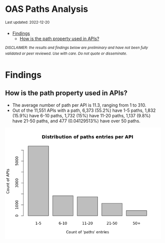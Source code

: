 OAS Paths Analysis
================
<sup>Last updated: 2022-12-20</sup>

- <a href="#findings" id="toc-findings">Findings</a>
  - <a href="#how-is-the-path-property-used-in-apis"
    id="toc-how-is-the-path-property-used-in-apis">How is the path property
    used in APIs?</a>

<sup>*DISCLAIMER: the results and findings below are preliminary and
have not been fully validated or peer reviewed. Use with care. Do not
quote or disseminate.*</sup>

# Findings

## How is the path property used in APIs?

- The average number of path per API is 11.3, ranging from 1 to 310.
- Out of the 11,551 APIs with a path, 6,373 (55.2%) have 1-5 paths,
  1,832 (15.9%) have 6-10 paths, 1,732 (15%) have 11-20 paths, 1,137
  (9.8%) have 21-50 paths, and 477 (0.04129513%) have over 50 paths.

![](oas_paths_files/figure-gfm/oas_paths_buckets_barplot-1.png)<!-- -->
